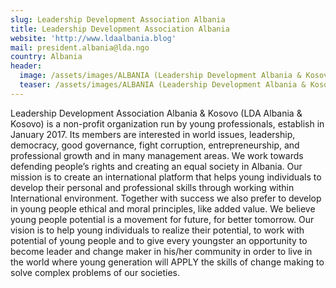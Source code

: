 ```yaml
---
slug: Leadership Development Association Albania
title: Leadership Development Association Albania
website: 'http://www.ldaalbania.blog'
mail: president.albania@lda.ngo
country: Albania
header:
  image: /assets/images/ALBANIA (Leadership Development Albania & Kosovo).jpg
  teaser: /assets/images/ALBANIA (Leadership Development Albania & Kosovo).jpg
---
```

Leadership Development Association Albania & Kosovo (LDA Albania & Kosovo) is a non-profit organization run by young professionals, establish in January 2017. Its members are interested in world issues, leadership, democracy, good governance, fight corruption, entrepreneurship, and professional growth and in many management areas. We work towards defending people’s rights and creating an equal society in Albania. Our mission is to create an international platform that helps young individuals to develop their personal and professional skills through working within International environment. Together with success we also prefer to develop in young people ethical and moral principles, like added value. We believe young people potential is a movement for future, for better tomorrow. Our vision is to help young individuals to realize their potential, to work with potential of young people and to give every youngster an opportunity to become leader and change maker in his/her community in order to live in the world where young generation will APPLY the skills of change making to solve complex problems of our societies.
